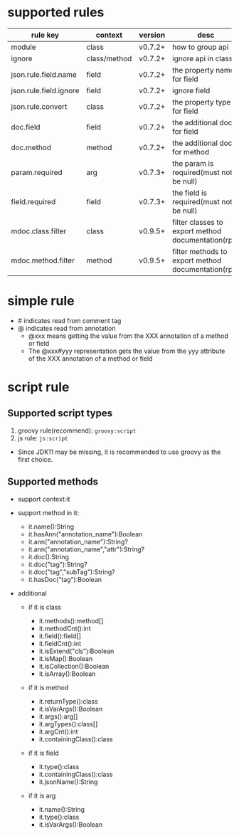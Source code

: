# supported rules

| rule key | context | version | desc | 
| --- | --- | --- | --- |
| module | class | v0.7.2+ | how to group api |
| ignore | class/method | v0.7.2+ | ignore api in class |
| json.rule.field.name | field | v0.7.2+ | the property name for field |
| json.rule.field.ignore | field | v0.7.2+ | ignore field |
| json.rule.convert | class | v0.7.2+ | the property type for field |
| doc.field | field | v0.7.2+ | the additional doc for field |
| doc.method | method | v0.7.2+ | the additional doc for method |
| param.required | arg | v0.7.3+ | the param is required(must not be null) |
| field.required | field | v0.7.3+ | the field is required(must not be null) |
| mdoc.class.filter | class | v0.9.5+ | filter classes to export method documentation(rpc) |
| mdoc.method.filter | method | v0.9.5+ | filter methods to export method documentation(rpc) |

# simple rule
- \# indicates read from comment tag
- @ indicates read from annotation
   - @xxx means getting the value from the XXX annotation of a method or field
   - The @xxx#yyy representation gets the value from the yyy attribute of the XXX annotation of a method or field

# script rule

## Supported script types
1. groovy rule(recommend):
`groovy:script`
2. js rule:
`js:script`

- Since JDK11 may be missing, it is recommended to use groovy as the first choice.
## Supported methods
- support context:it
- support method in it:
     * it.name():String
     * it.hasAnn("annotation_name"):Boolean
     * it.ann("annotation_name"):String?
     * it.ann("annotation_name","attr"):String?
     * it.doc():String
     * it.doc("tag"):String?
     * it.doc("tag","subTag"):String?
     * it.hasDoc("tag"):Boolean

- additional
   - if it is class
     * it.methods():method[]
     * it.methodCnt():int
     * it.field():field[]
     * it.fieldCnt():int
     * it.isExtend("cls"):Boolean
     * it.isMap():Boolean
     * it.isCollection():Boolean
     * it.isArray():Boolean

  - if it is method
     * it.returnType():class
     * it.isVarArgs():Boolean
     * it.args():arg[]
     * it.argTypes():class[]
     * it.argCnt():int
     * it.containingClass():class

  - if it is field
     * it.type():class
     * it.containingClass():class
     * it.jsonName():String

  - if it is arg
     * it.name():String
     * it.type():class
     * it.isVarArgs():Boolean